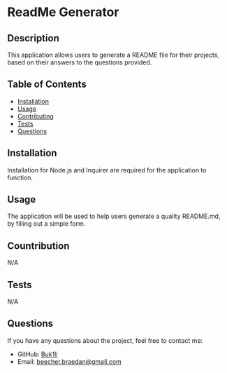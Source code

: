 # ReadMe Generator

  
  ## Description
  
  This application allows users to generate a README file for their projects, based on their answers to the questions provided.
  
  ## Table of Contents
  
  * [Installation](#installation)
  * [Usage](#usage)
  * [Contributing](#contributing)
  * [Tests](#tests)
  * [Questions](#questions)
  
  
  ## Installation
  
  Installation for Node.js and Inquirer are required for the application to function.
  
  ## Usage
  
  The application will be used to help users generate a quality README.md, by filling out a simple form.
  
  ## Countribution
  
  N/A
  
  ## Tests
  
  N/A
  
  
  
  
  ## Questions

  If you have any questions about the project, feel free to contact me:

  - GitHub: [Buk1li](https://github.com/Buk1li)
  - Email: beecher.braedan@gmail.com
      